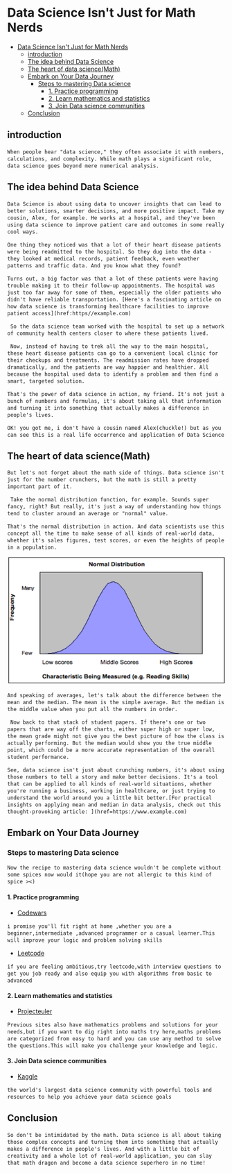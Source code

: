 # Data Science Isn't Just for Math Nerds

- [Data Science Isn't Just for Math Nerds](#data-science-isnt-just-for-math-nerds)
  - [introduction](#introduction)
  - [The idea behind Data Science](#the-idea-behind-data-science)
  - [The heart of data science(Math)](#the-heart-of-data-sciencemath)
  - [Embark on Your Data Journey](#embark-on-your-data-journey)
    - [Steps to mastering Data science](#steps-to-mastering-data-science)
      - [1. Practice programming](#1-practice-programming)
      - [2. Learn mathematics and statistics](#2-learn-mathematics-and-statistics)
      - [3. Join Data science communities](#3-join-data-science-communities)
  - [Conclusion](#conclusion)

## introduction
```
When people hear "data science," they often associate it with numbers, calculations, and complexity. While math plays a significant role, data science goes beyond mere numerical analysis.
```

## The idea behind Data Science

```
Data Science is about using data to uncover insights that can lead to better solutions, smarter decisions, and more positive impact. Take my cousin, Alex, for example. He works at a hospital, and they've been using data science to improve patient care and outcomes in some really cool ways.
```
```
One thing they noticed was that a lot of their heart disease patients were being readmitted to the hospital. So they dug into the data - they looked at medical records, patient feedback, even weather patterns and traffic data. And you know what they found?
```
```
Turns out, a big factor was that a lot of these patients were having trouble making it to their follow-up appointments. The hospital was just too far away for some of them, especially the older patients who didn't have reliable transportation. [Here's a fascinating article on how data science is transforming healthcare facilities to improve patient access](href:https//example.com)
```
```
 So the data science team worked with the hospital to set up a network of community health centers closer to where these patients lived.
```
```
 Now, instead of having to trek all the way to the main hospital, these heart disease patients can go to a convenient local clinic for their checkups and treatments. The readmission rates have dropped dramatically, and the patients are way happier and healthier. All because the hospital used data to identify a problem and then find a smart, targeted solution.
```
```
That's the power of data science in action, my friend. It's not just a bunch of numbers and formulas, it's about taking all that information and turning it into something that actually makes a difference in people's lives.
```
```
OK! you got me, i don't have a cousin named Alex(chuckle!) but as you can see this is a real life occurrence and application of Data Science
```
## The heart of data science(Math)

```
But let's not forget about the math side of things. Data science isn't just for the number crunchers, but the math is still a pretty important part of it.
```
```
 Take the normal distribution function, for example. Sounds super fancy, right? But really, it's just a way of understanding how things tend to cluster around an average or "normal" value.
 ```
```
That's the normal distribution in action. And data scientists use this concept all the time to make sense of all kinds of real-world data, whether it's sales figures, test scores, or even the heights of people in a population.
```
![Normal Distribution](Figure12-3-13.png)
```
And speaking of averages, let's talk about the difference between the mean and the median. The mean is the simple average. But the median is the middle value when you put all the numbers in order.
```
```
 Now back to that stack of student papers. If there's one or two papers that are way off the charts, either super high or super low, the mean grade might not give you the best picture of how the class is actually performing. But the median would show you the true middle point, which could be a more accurate representation of the overall student performance.
```
```
See, data science isn't just about crunching numbers, it's about using those numbers to tell a story and make better decisions. It's a tool that can be applied to all kinds of real-world situations, whether you're running a business, working in healthcare, or just trying to understand the world around you a little bit better.[For practical insights on applying mean and median in data analysis, check out this thought-provoking article: ](href=https://www.example.com)
```
   

## Embark on Your Data Journey

### Steps to mastering Data science
```
Now the recipe to mastering data science wouldn't be complete without some spices now would it(hope you are not allergic to this kind of spice ><)
```

#### 1. Practice programming 

* [Codewars](https://www.codewars.com/dashboard)

```
i promise you'll fit right at home ,whether you are a beginner,intermediate ,advanced programmer or a casual learner.This will improve your logic and problem solving skills
```

* [Leetcode](https://leetcode.com/)
```
if you are feeling ambitious,try leetcode,with interview questions to get you job ready and also equip you with algorithms from basic to advanced
```
#### 2. Learn mathematics and statistics

* [Projecteuler](https://projecteuler.net/)
```
Previous sites also have mathematics problems and solutions for your needs,but if you want to dig right into maths try here,maths problems are categorized from easy to hard and you can use any method to solve the questions.This will make you challenge your knowledge and logic.
```
#### 3. Join Data science communities

* [Kaggle](https://www.kaggle.com/)
```
the world's largest data science community with powerful tools and resources to help you achieve your data science goals
```

## Conclusion

```
So don't be intimidated by the math. Data science is all about taking those complex concepts and turning them into something that actually makes a difference in people's lives. And with a little bit of creativity and a whole lot of real-world application, you can slay that math dragon and become a data science superhero in no time!
```